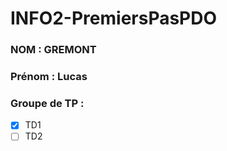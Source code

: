 # INFO2-PremiersPasPDO

### NOM : GREMONT
### Prénom : Lucas
### Groupe de TP : 
- [X] TD1
- [ ] TD2

